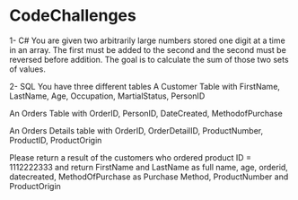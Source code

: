 # CodeChallenges

1- C#
You are given two arbitrarily large numbers stored one digit at a time in an array.
The first must be added to the second and the second must be reversed before addition.
The goal is to calculate the sum of those two sets of values.

2- SQL
You have three different tables
A Customer Table with FirstName, LastName, Age, Occupation, MartialStatus, PersonID

An Orders Table with OrderID, PersonID, DateCreated, MethodofPurchase

An Orders Details table with OrderID, OrderDetailID, ProductNumber, ProductID, ProductOrigin

Please return a result of the customers who ordered product ID = 1112222333 and return
FirstName and LastName as full name, age, orderid, datecreated, MethodOfPurchase as Purchase Method, ProductNumber and ProductOrigin
